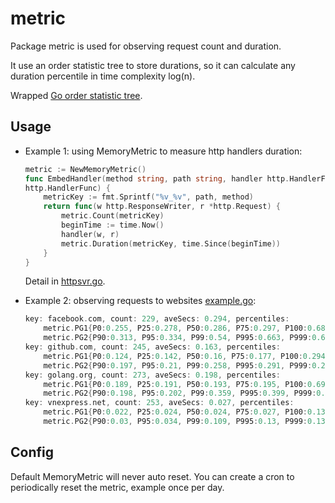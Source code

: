 # metric

Package metric is used for observing request count and duration.  

It use an order statistic tree to store durations, so it can calculate
any duration percentile in time complexity log(n).

Wrapped [Go order statistic tree](https://github.com/daominah/GoLLRB).

## Usage

* Example 1: using MemoryMetric to measure http handlers duration:

  ````go
  metric := NewMemoryMetric()
  func EmbedHandler(method string, path string, handler http.HandlerFunc) (
  http.HandlerFunc) {
      metricKey := fmt.Sprintf("%v_%v", path, method)
      return func(w http.ResponseWriter, r *http.Request) {
          metric.Count(metricKey)
          beginTime := time.Now()
          handler(w, r)
          metric.Duration(metricKey, time.Since(beginTime))
      }
  }
  ````
  Detail in [httpsvr.go](
  https://github.com/mywrap/httpsvr/blob/master/httpsvr.go).

* Example 2: observing requests to websites [example.go](
  ./example/example.go):
  
  ````go
  key: facebook.com, count: 229, aveSecs: 0.294, percentiles:
      metric.PG1{P0:0.255, P25:0.278, P50:0.286, P75:0.297, P100:0.683},
      metric.PG2{P90:0.313, P95:0.334, P99:0.54, P995:0.663, P999:0.683}
  key: github.com, count: 245, aveSecs: 0.163, percentiles:
      metric.PG1{P0:0.124, P25:0.142, P50:0.16, P75:0.177, P100:0.294},
      metric.PG2{P90:0.197, P95:0.21, P99:0.258, P995:0.291, P999:0.294}
  key: golang.org, count: 273, aveSecs: 0.198, percentiles:
      metric.PG1{P0:0.189, P25:0.191, P50:0.193, P75:0.195, P100:0.693},
      metric.PG2{P90:0.198, P95:0.202, P99:0.359, P995:0.399, P999:0.693}
  key: vnexpress.net, count: 253, aveSecs: 0.027, percentiles:
      metric.PG1{P0:0.022, P25:0.024, P50:0.024, P75:0.027, P100:0.137},
      metric.PG2{P90:0.03, P95:0.034, P99:0.109, P995:0.13, P999:0.137}
  ````

## Config

Default MemoryMetric will never auto reset. You can create a cron to
periodically reset the metric, example once per day.
